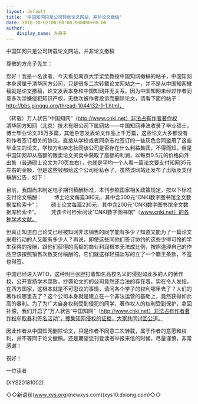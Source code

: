 ```yaml
---
layout: default
title: '中国知网只是公司转载论文网站，并非论文撤稿'
date: 2018-10-02T00:00:00.000000+08:00
author:
    display_name: 方舟子
---
```


中国知网只是公司转载论文网站，并非论文撤稿

尊敬的方舟子先生：

您好！我是一名读者，今天看见南京大学梁莹教授中国知网撤稿的帖子，中国知网本身隶属于清华同方公司，只是很多二次转载论文网站之一，并不是从中国知网撤稿就是论文撤稿，论文发表本身和中国知网并无关系。因为中国知网未经过作者同意多次涉嫌侵犯知识产权，无数次被作者投诉而删除论文，请看下面的帖子：　　http://bbs.pinggu.org/thread-1044132-1-1.html，

（转载）万人状告“中国知网”（http://www.cnki.net）非法占有作者著作权 　　清华同方知网（北京）技术有限公司下属网站——中国知网非法收录了毕业硕士，博士毕业论文35万多篇，其他杂志发表论文作品上千万篇，这些论文大多都没有和作者签订相关的协议，直接从学校或者同杂志社签订的一些灰色合同盗用了这些毕业生的论文，学校方和杂志社同该公司是否存在什么利益集团，不得而知。但是中国知网却从高额的贩卖论文买卖中获取了高额的利润，以每页0.5元的价格向外出售（普通硕士论文为70页左右），也就是平均一个人看一篇论文要支付知网35元左右的金额，但是这些钱都给这个公司给私吞了，虽然该网站还发布了出版及支付稿酬公告，如下：

目前，我国尚未制定电子期刊稿酬标准，本刊参照国家相关政策规定，按以下标准支付论文稿酬：  　　博士论文每篇380元，其中含300元“CNKI数字图书馆全文数据库检索卡”；  　　硕士论文每篇230元，其中含200元“CNKI数字图书馆全文数据库检索卡”。  　　凭该卡可检索阅读“CNKI数字图书馆”（www.cnki.net）的各种学术文献。

但真正知道自己论文已经被知网非法销售的同学能有多少？知道又能为了一篇论文采取行动的人又能有多少人？再说，即使这些同他们签订协约的这些少得可怜的学生获得的报酬，跟他们获得的高额的商业利润根本无法成比例，按照道理自己的作品应该按照销售次数支付稿酬的，它们就这样轻描淡写的立了一个霸王条款，不签也得签。

中国已经进入WTO，这种明目张胆打着知名高校名义的侵犯如此多的人的著作权，公开宣扬学术腐败，抄袭论文的的公司竟然还合法的存在着，实在令人发指，在西方国家，这根本就是不可思议的事情，请问各个学子的权利哪里去了？人们的著作权哪里去了？这个公司本身就是建立在一个非法运营的基础上，竟然获得如此高的暴利。为了为广大自身权利受到侵犯的同学，著作权人的权利受到保护，拿回补偿，我们开启了“万人状告“中国知网”（http://www.cnki.net）非法占有作者著作权牟取暴利签名活动”，搜集知网侵权的证据，大家共同讨回公道。

因此作者从中国知网删除论文，只是作者不同意二次转载，属于作者的意愿和权利，并不等同于论文撤稿。还是期望您刊登读者举报来信的时候，尽量谨慎，非常感谢！

祝好！

一位读者

(XYS20181002)

◇◇新语丝(www.xys.org)(newxys.com)(xys10.dxiong.com)◇◇

